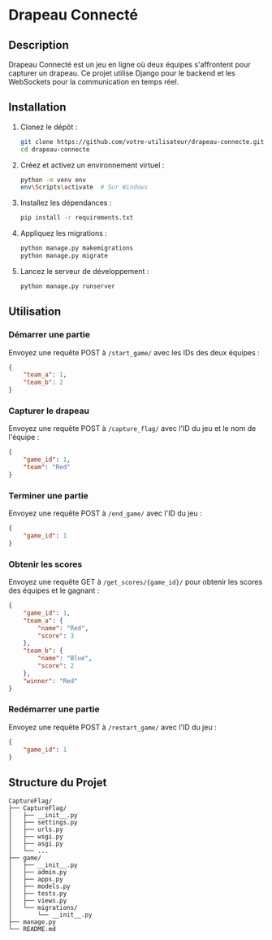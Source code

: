 # Drapeau Connecté

## Description
Drapeau Connecté est un jeu en ligne où deux équipes s'affrontent pour capturer un drapeau. Ce projet utilise Django pour le backend et les WebSockets pour la communication en temps réel.

## Installation

1. Clonez le dépôt :
    ```bash
    git clone https://github.com/votre-utilisateur/drapeau-connecte.git
    cd drapeau-connecte
    ```

2. Créez et activez un environnement virtuel :
    ```bash
    python -m venv env
    env\Scripts\activate  # Sur Windows
    ```

3. Installez les dépendances :
    ```bash
    pip install -r requirements.txt
    ```

4. Appliquez les migrations :
    ```bash
    python manage.py makemigrations
    python manage.py migrate
    ```

5. Lancez le serveur de développement :
    ```bash
    python manage.py runserver
    ```

## Utilisation

### Démarrer une partie
Envoyez une requête POST à `/start_game/` avec les IDs des deux équipes :
```json
{
    "team_a": 1,
    "team_b": 2
}
```

### Capturer le drapeau
Envoyez une requête POST à `/capture_flag/` avec l'ID du jeu et le nom de l'équipe :
```json
{
    "game_id": 1,
    "team": "Red"
}
```

### Terminer une partie
Envoyez une requête POST à `/end_game/` avec l'ID du jeu :
```json
{
    "game_id": 1
}
```

### Obtenir les scores
Envoyez une requête GET à `/get_scores/{game_id}/` pour obtenir les scores des équipes et le gagnant :
```json
{
    "game_id": 1,
    "team_a": {
        "name": "Red",
        "score": 3
    },
    "team_b": {
        "name": "Blue",
        "score": 2
    },
    "winner": "Red"
}
```

### Redémarrer une partie
Envoyez une requête POST à `/restart_game/` avec l'ID du jeu :
```json
{
    "game_id": 1
}
```

## Structure du Projet

```
CaptureFlag/
├── CaptureFlag/
│   ├── __init__.py
│   ├── settings.py
│   ├── urls.py
│   ├── wsgi.py
│   ├── asgi.py
│   └── ...
├── game/
│   ├── __init__.py
│   ├── admin.py
│   ├── apps.py
│   ├── models.py
│   ├── tests.py
│   ├── views.py
│   └── migrations/
│       └── __init__.py
├── manage.py
└── README.md
```
